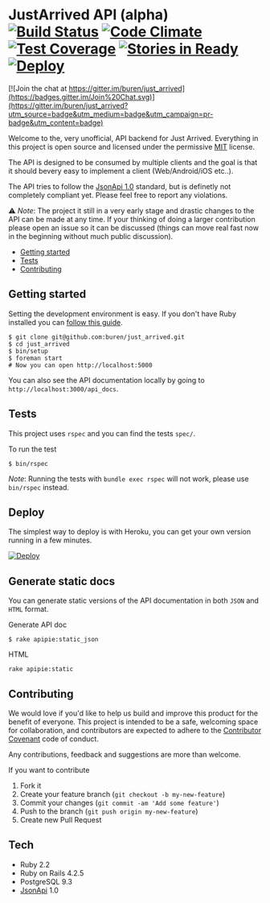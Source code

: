 # JustArrived API (alpha) [![Build Status](https://travis-ci.org/buren/just_arrived.svg?branch=master)](https://travis-ci.org/buren/just_arrived) [![Code Climate](https://codeclimate.com/github/buren/just_arrived/badges/gpa.svg)](https://codeclimate.com/github/buren/just_arrived) [![Test Coverage](https://codeclimate.com/github/buren/just_arrived/badges/coverage.svg)](https://codeclimate.com/github/buren/just_arrived/coverage) [![Stories in Ready](https://badge.waffle.io/buren/just_arrived.png?label=ready&title=Ready)](https://waffle.io/buren/just_arrived) [![Deploy](https://www.herokucdn.com/deploy/button.svg)](https://heroku.com/deploy?template=https://github.com/buren/just_arrived)

[![Join the chat at https://gitter.im/buren/just_arrived](https://badges.gitter.im/Join%20Chat.svg)](https://gitter.im/buren/just_arrived?utm_source=badge&utm_medium=badge&utm_campaign=pr-badge&utm_content=badge)

Welcome to the, very unofficial, API backend for Just Arrived. Everything in this
project is open source and licensed under the permissive [MIT](LICENSE.txt) license.

The API is designed to be consumed by multiple clients and the goal is that it should bevery easy to implement a client (Web/Android/iOS etc..).

The API tries to follow the [JsonApi 1.0](http://jsonapi.org/) standard, but is definetly not completely compliant yet. Please feel free to report any violations.

:warning: _Note_: The project it still in a very early stage and drastic changes to the API can be made at any time. If your thinking of doing a larger contribution please open an issue so it can be discussed (things can move real fast now in the beginning without much public discussion).

* [Getting started](#getting-started)
* [Tests](#tests)
* [Contributing](#contributing)

## Getting started

Setting the development environment is easy. If you don't have Ruby installed you can [follow this guide](https://github.com/rbenv/ruby-build).

```
$ git clone git@github.com:buren/just_arrived.git
$ cd just_arrived
$ bin/setup
$ foreman start
# Now you can open http://localhost:5000
```

You can also see the API documentation locally by going to `http://localhost:3000/api_docs`.

## Tests

This project uses `rspec` and you can find the tests `spec/`.

To run the test

```
$ bin/rspec
```

_Note_: Running the tests with `bundle exec rspec` will not work, please use `bin/rspec` instead.

## Deploy

The simplest way to deploy is with Heroku, you can get your own version running in a few minutes.

[![Deploy](https://www.herokucdn.com/deploy/button.svg)](https://heroku.com/deploy?template=https://github.com/buren/just_arrived)

## Generate static docs

You can generate static versions of the API documentation in both `JSON` and `HTML` format.

Generate API doc
```
$ rake apipie:static_json
```

HTML
```
rake apipie:static
```

## Contributing

We would love if you'd like to help us build and improve this product for the
benefit of everyone. This project is intended to be a safe, welcoming space for collaboration, and contributors are expected to adhere to the [Contributor Covenant](http://contributor-covenant.org/) code of conduct.

Any contributions, feedback and suggestions are more than welcome.

If you want to contribute

1. Fork it
2. Create your feature branch (`git checkout -b my-new-feature`)
3. Commit your changes (`git commit -am 'Add some feature'`)
4. Push to the branch (`git push origin my-new-feature`)
5. Create new Pull Request

## Tech

* Ruby 2.2
* Ruby on Rails 4.2.5
* PostgreSQL 9.3
* [JsonApi](http://jsonapi.org/) 1.0
